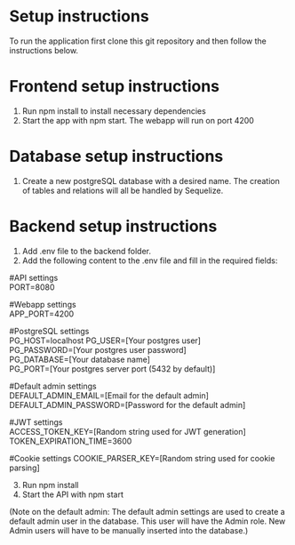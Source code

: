 # Setup instructions
To run the application first clone this git repository and then follow the instructions below.

# Frontend setup instructions
1. Run npm install to install necessary dependencies
2. Start the app with npm start. The webapp will run on port 4200

# Database setup instructions
1. Create a new postgreSQL database with a desired name. The creation of tables and relations will all be handled by Sequelize.

# Backend setup instructions
1. Add .env file to the backend folder.
2. Add the following content to the .env file and fill in the required fields:

#API settings  
PORT=8080

#Webapp settings  
APP_PORT=4200

#PostgreSQL settings  
PG_HOST=localhost
PG_USER=[Your postgres user]  
PG_PASSWORD=[Your postgres user password]  
PG_DATABASE=[Your database name]  
PG_PORT=[Your postgres server port (5432 by default)]  

#Default admin settings  
DEFAULT_ADMIN_EMAIL=[Email for the default admin]  
DEFAULT_ADMIN_PASSWORD=[Password for the default admin]  

#JWT settings  
ACCESS_TOKEN_KEY=[Random string used for JWT generation]  
TOKEN_EXPIRATION_TIME=3600

#Cookie settings
COOKIE_PARSER_KEY=[Random string used for cookie parsing]  
    
3. Run npm install
4. Start the API with npm start

(Note on the default admin: The default admin settings are used to create a default admin user in the database. This user will have the Admin role. New Admin users will have to be manually inserted into the database.)
